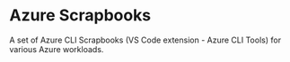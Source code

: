 # Azure Scrapbooks
A set of Azure CLI Scrapbooks (VS Code extension - Azure CLI Tools) for various Azure workloads.
